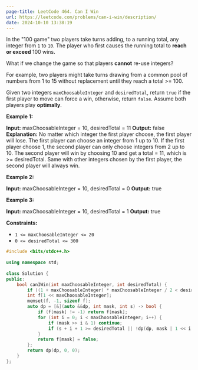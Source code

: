 ```yaml
---
page-title: LeetCode 464. Can I Win
url: https://leetcode.com/problems/can-i-win/description/
date: 2024-10-10 13:38:19
---
```

In the "100 game" two players take turns adding, to a running total, any integer from `1` to `10`. The player who first causes the running total to **reach or exceed** 100 wins.

What if we change the game so that players **cannot** re-use integers?

For example, two players might take turns drawing from a common pool of numbers from 1 to 15 without replacement until they reach a total >= 100.

Given two integers `maxChoosableInteger` and `desiredTotal`, return `true` if the first player to move can force a win, otherwise, return `false`. Assume both players play **optimally**.

**Example 1:**

**Input:** maxChoosableInteger = 10, desiredTotal = 11
**Output:** false
**Explanation:**
No matter which integer the first player choose, the first player will lose.
The first player can choose an integer from 1 up to 10.
If the first player choose 1, the second player can only choose integers from 2 up to 10.
The second player will win by choosing 10 and get a total = 11, which is >= desiredTotal.
Same with other integers chosen by the first player, the second player will always win.

**Example 2:**

**Input:** maxChoosableInteger = 10, desiredTotal = 0
**Output:** true

**Example 3:**

**Input:** maxChoosableInteger = 10, desiredTotal = 1
**Output:** true

**Constraints:**

-   `1 <= maxChoosableInteger <= 20`
-   `0 <= desiredTotal <= 300`

```cpp
#include <bits/stdc++.h>  
  
using namespace std;  
  
class Solution {  
public:  
    bool canIWin(int maxChoosableInteger, int desiredTotal) {  
        if ((1 + maxChoosableInteger) * maxChoosableInteger / 2 < desiredTotal) return false;  
        int f[1 << maxChoosableInteger];  
        memset(f, -1, sizeof f);  
        auto dp = [&](auto &&dp, int mask, int s) -> bool {  
            if (f[mask] != -1) return f[mask];  
            for (int i = 0; i < maxChoosableInteger; i++) {  
                if (mask >> i & 1) continue;  
                if (s + i + 1 >= desiredTotal || !dp(dp, mask | 1 << i, s + i + 1)) return f[mask] = true;  
            }  
            return f[mask] = false;  
        };  
        return dp(dp, 0, 0);  
    }  
};
```
